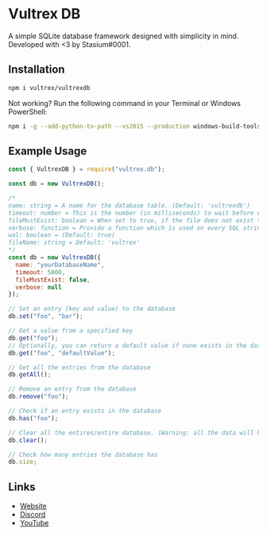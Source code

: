 # Vultrex DB

A simple SQLite database framework designed with simplicity in mind. Developed with <3 by Stasium#0001.

## Installation

```bash
npm i vultrex/vultrexdb
```  
  
Not working? Run the following command in your Terminal or Windows PowerShell:

```bash
npm i -g --add-python-to-path --vs2015 --production windows-build-tools
```

## Example Usage

```javascript
const { VultrexDB } = require("vultrex.db");

const db = new VultrexDB();

/*
name: string = A name for the database table. (Default: 'vultrexdb')
timeout: number = This is the number (in milliseconds) to wait before executing queries on a locked database before throwing an error.
fileMustExist: boolean = When set to true, if the file does not exist then an error will be thrown. (Default: false)
verbose: function = Provide a function which is used on every SQL string executed by the database. (Default: null)
wal: boolean = (Default: true)
fileName: string = Default: 'vultrex'
*/
const db = new VultrexDB({
  name: "yourDatabaseName",
  timeout: 5000,
  fileMustExist: false,
  verbose: null
});

// Set an entry (key and value) to the database
db.set("foo", "bar");

// Get a value from a specified key
db.get("foo");
// Optionally, you can return a default value if none exists in the database
db.get("foo", "defaultValue");

// Get all the entries from the database
db.getAll();

// Remove an entry from the database
db.remove("foo");

// Check if an entry exists in the database
db.has("foo");

// Clear all the entires/entire database. (Warning: all the data will be lost by doing this.)
db.clear();

// Check how many entries the database has
db.size;
```

## Links

- [Website](https://vultrex.io/)
- [Discord](https://discordapp.com/invite/WeftAFp)
- [YouTube](https://www.youtube.com/channel/UCo8AwaskLR7FROYwbqSCuSw)
